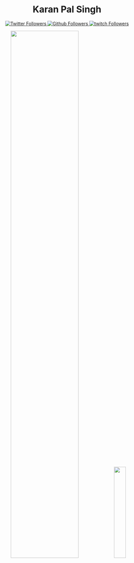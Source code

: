 <h1 align="center" > Karan Pal Singh </h1>
<p align="center">
  <a href="https://twitter.com/kdsgyt" target="_blank">
    <img src="https://img.shields.io/twitter/follow/kdsgyt?label=Follow&logo=twitter&style=for-the-badge"  alt="Twitter Followers" />
  </a>
  <a href="https://twitter.com/kdsgyt" target="_blank">
    <img src="https://img.shields.io/github/followers/kdsgyt?label=Follow&logo=github&style=for-the-badge"  alt="Github Followers" />
  </a>
  <a href="https://twitch.com/kdsgcodes" target="_blank">
    <img src="https://img.shields.io/twitch/status/kdsgcodes?style=for-the-badge&logo=twitch"  alt="twitch Followers" />
  </a>
 
</p>
<p align="center">
  <img width="65%" src="https://github-readme-stats.vercel.app/api?username=kdsgyt&&show_icons=true&theme=dracula" />
  <img width="27%" src="https://github-readme-stats.vercel.app/api/top-langs/?username=kdsgyt&count_private=true&theme=dracula" />
</p>

<!--
**KDSGYT/kdsgyt** is a ✨ _special_ ✨ repository because its `README.md` (this file) appears on your GitHub profile.

Here are some ideas to get you started:

- 🔭 I’m currently working on ...
- 🌱 I’m currently learning ...
- 👯 I’m looking to collaborate on ...
- 🤔 I’m looking for help with ...
- 💬 Ask me about ...
- 📫 How to reach me: ...
- 😄 Pronouns: ...
- ⚡ Fun fact: ...
-->
